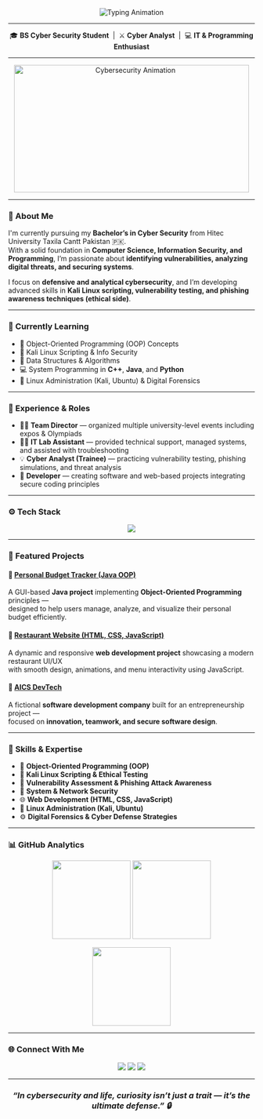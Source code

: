 <!-- Typing animation (recommended, github-friendly) -->
<div align="center">
  <img src="https://readme-typing-svg.herokuapp.com?font=Consolas&weight=500&size=28&pause=1000&color=00C2FF&center=true&vCenter=true&width=700&lines=Hey+I+am+Musaib+Khan+%F0%9F%91%8B;Cyber+Security+Student;Developer+%7C+Programmer+%7C+Tech+Enthusiast" alt="Typing Animation" />
</div>


---

<p align="center">
  🎓 <b>BS Cyber Security Student</b> &nbsp;|&nbsp; ⚔️ <b>Cyber Analyst</b> &nbsp;|&nbsp; 💻 <b>IT & Programming Enthusiast</b>
</p>

---

<div align="center">
  <img src="https://media.giphy.com/media/qgQUggAC3Pfv687qPC/giphy.gif" width="480" height="260" alt="Cybersecurity Animation">
</div>

---

### 🧠 About Me

I'm currently pursuing my **Bachelor’s in Cyber Security** from Hitec University Taxila Cantt Pakistan 🇵🇰.  
With a solid foundation in **Computer Science, Information Security, and Programming**, I’m passionate about **identifying vulnerabilities, analyzing digital threats, and securing systems**.  

I focus on **defensive and analytical cybersecurity**, and I’m developing advanced skills in **Kali Linux scripting, vulnerability testing, and phishing awareness techniques (ethical side)**.

---

### 🚀 Currently Learning

- 🧩 Object-Oriented Programming (OOP) Concepts  
- 🔐 Kali Linux Scripting & Info Security  
- 🧠 Data Structures & Algorithms  
- 💻 System Programming in **C++**, **Java**, and **Python**  
- 🐧 Linux Administration (Kali, Ubuntu) & Digital Forensics  

---

### 💼 Experience & Roles

- 🧑‍💼 **Team Director** — organized multiple university-level events including expos & Olympiads  
- 🧑‍💻 **IT Lab Assistant** — provided technical support, managed systems, and assisted with troubleshooting  
- 💡 **Cyber Analyst (Trainee)** — practicing vulnerability testing, phishing simulations, and threat analysis  
- 🔧 **Developer** — creating software and web-based projects integrating secure coding principles  

---

### ⚙️ Tech Stack

<p align="center">
  <img src="https://skillicons.dev/icons?i=cpp,java,python,html,css,javascript,ubuntu,kali,git,vscode,visualstudio,windows&perline=6" />
</p>

---

### 🧩 Featured Projects

#### 🔹 [Personal Budget Tracker (Java OOP)](#)
A GUI-based **Java project** implementing **Object-Oriented Programming** principles —  
designed to help users manage, analyze, and visualize their personal budget efficiently.

#### 🔹 [Restaurant Website (HTML, CSS, JavaScript)](#)
A dynamic and responsive **web development project** showcasing a modern restaurant UI/UX  
with smooth design, animations, and menu interactivity using JavaScript.

#### 🔹 [AICS DevTech](#)
A fictional **software development company** built for an entrepreneurship project —  
focused on **innovation, teamwork, and secure software design**.

---

### 🧰 Skills & Expertise

- 🧠 **Object-Oriented Programming (OOP)**  
- 🔐 **Kali Linux Scripting & Ethical Testing**  
- 🧪 **Vulnerability Assessment & Phishing Attack Awareness**  
- 🧰 **System & Network Security**  
- 🌐 **Web Development (HTML, CSS, JavaScript)**  
- 🐧 **Linux Administration (Kali, Ubuntu)**  
- ⚙️ **Digital Forensics & Cyber Defense Strategies**

---

### 📊 GitHub Analytics

<p align="center">
  <img src="https://github-readme-stats.vercel.app/api?username=musabkhan096&show_icons=true&theme=github_dark&hide_border=true" height="160" />
  <img src="https://github-readme-streak-stats.herokuapp.com/?user=musabkhan096&theme=github-dark&hide_border=true" height="160" />
</p>

<p align="center">
  <img src="https://github-readme-stats.vercel.app/api/top-langs/?username=musabkhan096&layout=compact&theme=github_dark&hide_border=true" height="160" />
</p>

---

### 🌐 Connect With Me

<p align="center">
  <a href="mailto:m.ksoomrah@gmail.com"><img src="https://img.shields.io/badge/Email-58a6ff?style=for-the-badge&logo=gmail&logoColor=white" /></a>
  <a href="https://github.com/musabkhan096"><img src="https://img.shields.io/badge/GitHub-161b22?style=for-the-badge&logo=github&logoColor=white" /></a>
  <a href="https://www.linkedin.com/in/musaib-khan-a4037536b"><img src="https://img.shields.io/badge/LinkedIn-0A66C2?style=for-the-badge&logo=linkedin&logoColor=white" /></a>
</p>

---

<h3 align="center"><i>“In cybersecurity and life, curiosity isn’t just a trait — it’s the ultimate defense.” 🔒</i></h3>
